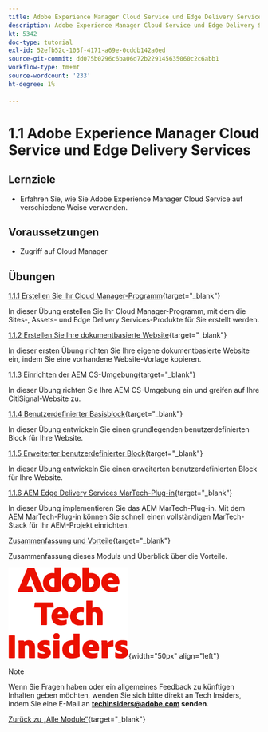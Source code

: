 ```yaml
---
title: Adobe Experience Manager Cloud Service und Edge Delivery Services
description: Adobe Experience Manager Cloud Service und Edge Delivery Services
kt: 5342
doc-type: tutorial
exl-id: 52efb52c-103f-4171-a69e-0cddb142a0ed
source-git-commit: dd075b0296c6ba06d72b229145635060c2c6abb1
workflow-type: tm+mt
source-wordcount: '233'
ht-degree: 1%

---
```


# 1.1 Adobe Experience Manager Cloud Service und Edge Delivery Services

## Lernziele

- Erfahren Sie, wie Sie Adobe Experience Manager Cloud Service auf verschiedene Weise verwenden.

## Voraussetzungen

- Zugriff auf Cloud Manager

## Übungen

[1.1.1 Erstellen Sie Ihr Cloud Manager-Programm](./ex1.md){target="_blank"}

In dieser Übung erstellen Sie Ihr Cloud Manager-Programm, mit dem die Sites-, Assets- und Edge Delivery Services-Produkte für Sie erstellt werden.

[1.1.2 Erstellen Sie Ihre dokumentbasierte Website](./ex2.md){target="_blank"}

In dieser ersten Übung richten Sie Ihre eigene dokumentbasierte Website ein, indem Sie eine vorhandene Website-Vorlage kopieren.

[1.1.3 Einrichten der AEM CS-Umgebung](./ex3.md){target="_blank"}

In dieser Übung richten Sie Ihre AEM CS-Umgebung ein und greifen auf Ihre CitiSignal-Website zu.

[1.1.4 Benutzerdefinierter Basisblock](./ex4.md){target="_blank"}

In dieser Übung entwickeln Sie einen grundlegenden benutzerdefinierten Block für Ihre Website.

[1.1.5 Erweiterter benutzerdefinierter Block](./ex5.md){target="_blank"}

In dieser Übung entwickeln Sie einen erweiterten benutzerdefinierten Block für Ihre Website.

[1.1.6 AEM Edge Delivery Services MarTech-Plug-in](./ex6.md){target="_blank"}

In dieser Übung implementieren Sie das AEM MarTech-Plug-in. Mit dem AEM MarTech-Plug-in können Sie schnell einen vollständigen MarTech-Stack für Ihr AEM-Projekt einrichten.

[Zusammenfassung und Vorteile](./summary.md){target="_blank"}

Zusammenfassung dieses Moduls und Überblick über die Vorteile.

![Tech Insiders](./../../../assets/images/techinsiders.png){width="50px" align="left"}

>[!NOTE]
>
>Wenn Sie Fragen haben oder ein allgemeines Feedback zu künftigen Inhalten geben möchten, wenden Sie sich bitte direkt an Tech Insiders, indem Sie eine E-Mail an **techinsiders@adobe.com senden**.

[Zurück zu „Alle Module“](../../../overview.md){target="_blank"}
